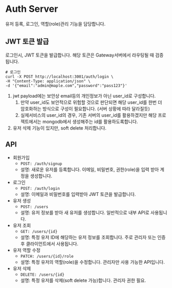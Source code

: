 # Auth Server

유저 등록, 로그인, 역할(role)관리 기능을 담당합니다.

## JWT 토큰 발급
로그인시, JWT 토큰을 발급합니다. 해당 토큰은 Gateway서버에서 라우팅될 때 검증됩니다.

```shell
# 로그인
curl -X POST http://localhost:3001/auth/login \
-H "Content-Type: application/json" \
-d '{"email":"admin@maple.com","password":"pass123"}'

```

1. jwt payload에는 보안상 email등의 개인정보가 아닌 user_id로 구성합니다.
   1. 만약 user_id도 보안적으로 위험할 것으로 판단되면 해당 user_id를 한번 더 암호화하는 방식으로 구성이 필요합니다. (서버 상황에 따라 달라질듯)
   2. 실제서비스의 user_id의 경우, 기존 서버의 user_id를 활용하겠지만 해당 프로젝트에서는 mongodb에서 생성해주는 id를 활용하도록합니다.
2. 유저 삭제 기능이 있지만, soft delete 처리합니다.


## API

- 회원가입 
  - `POST: /auth/signup`
  - 설명: 새로운 유저를 등록합니다. 이메일, 비밀번호, 권한(role)을 입력 받아 계정을 생성합니다. 
- 로그인 
  - `POST: /auth/login` 
  - 설명: 이메일과 비밀번호를 입력받아 JWT 토큰을 발급합니다.
- 유저 생성 
  - `POST: /users`
  - 설명: 유저 정보를 받아 새 유저를 생성합니다. 일반적으로 내부 API로 사용됩니다.
- 유저 조회 
  - `GET: /users/{id}`
  - 설명: 특정 유저 ID에 해당하는 유저 정보를 조회합니다. 주로 관리자 또는 인증 후 클라이언트에서 사용됩니다. 
- 유저 역할 수정 
  - `PATCH: /users/{id}/role`
  - 설명: 특정 유저의 역할(role)을 수정합니다. 관리자만 사용 가능한 API입니다.
- 유저 삭제 
  - `DELETE: /users/{id}`
  - 설명: 특정 유저를 삭제(soft delete 가능)합니다. 관리자 권한 필요.

